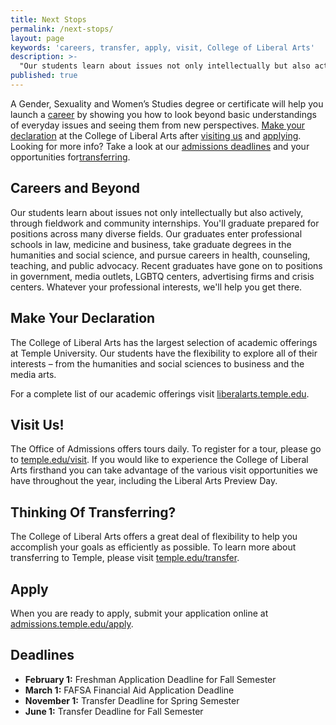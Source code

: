 ```yaml
---
title: Next Stops
permalink: /next-stops/
layout: page
keywords: 'careers, transfer, apply, visit, College of Liberal Arts'
description: >-
  "Our students learn about issues not only intellectually but also actively, through fieldwork and community internships. They graduate prepared for positions across many diverse fields."
published: true
---
```

A Gender, Sexuality and Women’s Studies degree or certificate will help you launch a [career](#careers-and-beyond) by showing you how to look beyond basic understandings of everyday issues and seeing them from new perspectives. [Make your declaration](#make-your-declaration) at the College of Liberal Arts after [visiting us](#visit-us) and [applying](#apply). Looking for more info? Take a look at our [admissions deadlines](#deadlines) and your opportunities for[transferring](#thinking-of-transferring).

## Careers and Beyond
Our students learn about issues not only intellectually but also actively, through fieldwork and community internships. You'll graduate prepared for positions across many diverse fields. Our graduates enter professional schools in law, medicine and business, take graduate degrees in the humanities and social science, and pursue careers in health, counseling, teaching, and public advocacy. Recent graduates have gone on to positions in government, media outlets, LGBTQ centers, advertising firms and crisis centers. Whatever your professional interests, we'll help you get there. 

## Make Your Declaration
The College of Liberal Arts has the largest selection of academic offerings at Temple University. Our students have the flexibility to explore all of their interests – from the humanities and social sciences to business and the media arts. 

For a complete list of our academic offerings visit [liberalarts.temple.edu](http://liberalarts.temple.edu). 

## Visit Us!
The Office of Admissions offers tours daily. To register for a tour, please go to [temple.edu/visit](http://temple.edu/visit). If you would like to experience the College of Liberal Arts firsthand you can take advantage of the various visit opportunities we have throughout the year, including the Liberal Arts Preview Day.

## Thinking Of Transferring?
The College of Liberal Arts offers a great deal of flexibility to help you accomplish your goals as efficiently as possible. To learn more about transferring to Temple, please visit [temple.edu/transfer](http://temple.edu/transfer). 

## Apply
When you are ready to apply, submit your application online at [admissions.temple.edu/apply](http://admissions.temple.edu/apply). 

## Deadlines

- **February 1:** Freshman Application Deadline for Fall Semester
- **March 1:** FAFSA Financial Aid Application Deadline
- **November 1:** Transfer Deadline for Spring Semester
- **June 1:** Transfer Deadline for Fall Semester
